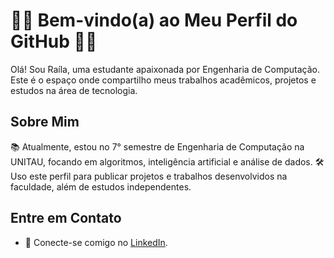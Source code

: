 # 👩‍💻 Bem-vindo(a) ao Meu Perfil do GitHub 👨‍💻

Olá! Sou Raíla, uma estudante apaixonada por Engenharia de Computação. Este é o espaço onde compartilho meus trabalhos acadêmicos, projetos e estudos na área de tecnologia.

## Sobre Mim

📚 Atualmente, estou no 7° semestre de Engenharia de Computação na UNITAU, focando em algoritmos, inteligência artificial e análise de dados.
🛠️ Uso este perfil para publicar projetos e trabalhos desenvolvidos na faculdade, além de estudos independentes.

## Entre em Contato
- 💬 Conecte-se comigo no [LinkedIn](https://www.linkedin.com/in/raíla-coimbra-gabriel-3878a0293/).


